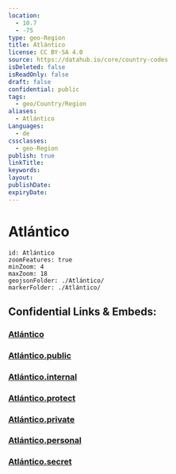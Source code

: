 ```yaml
---
location:
  - 10.7
  - -75
type: geo-Region
title: Atlántico
license: CC BY-SA 4.0
source: https://datahub.io/core/country-codes
isDeleted: false
isReadOnly: false
draft: false
confidential: public
tags:
  - geo/Country/Region
aliases:
  - Atlántico
Languages:
  - de
cssclasses:
  - geo-Region
publish: true
linkTitle:
keywords:
layout:
publishDate:
expiryDate:
---
```


# Atlántico

```leaflet
id: Atlántico
zoomFeatures: true 
minZoom: 4 
maxZoom: 18
geojsonFolder: ./Atlántico/
markerFolder: ./Atlántico/
```


## Confidential Links & Embeds: 

### [Atlántico](/_Standards/Earth/Continent/America~South/Colombia/departments~Colombia/Atlántico.md) 

### [Atlántico.public](/_public/Earth/Continent/America~South/Colombia/departments~Colombia/Atlántico.public.md) 

### [Atlántico.internal](/_internal/Earth/Continent/America~South/Colombia/departments~Colombia/Atlántico.internal.md) 

### [Atlántico.protect](/_protect/Earth/Continent/America~South/Colombia/departments~Colombia/Atlántico.protect.md) 

### [Atlántico.private](/_private/Earth/Continent/America~South/Colombia/departments~Colombia/Atlántico.private.md) 

### [Atlántico.personal](/_personal/Earth/Continent/America~South/Colombia/departments~Colombia/Atlántico.personal.md) 

### [Atlántico.secret](/_secret/Earth/Continent/America~South/Colombia/departments~Colombia/Atlántico.secret.md)

